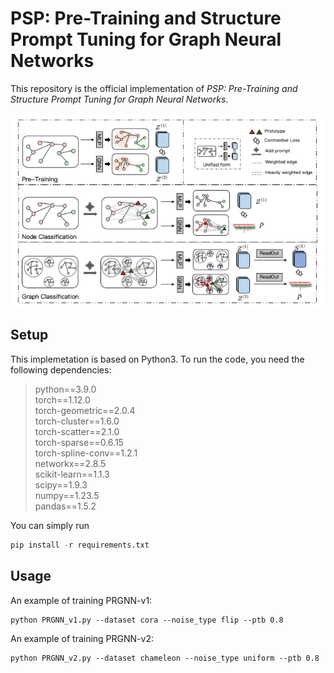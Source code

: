# PSP: Pre-Training and Structure Prompt Tuning for Graph Neural Networks

This repository is the official implementation of *PSP: Pre-Training and Structure Prompt Tuning for Graph Neural Networks*.

![The proposed framework](./model.png)

## Setup

This implemetation is based on Python3. To run the code, you need the following dependencies:

> python==3.9.0 \
> torch==1.12.0 \
> torch-geometric==2.0.4 \
> torch-cluster==1.6.0 \
> torch-scatter==2.1.0 \
> torch-sparse==0.6.15 \
> torch-spline-conv==1.2.1 \
> networkx==2.8.5 \
> scikit-learn==1.1.3 \
> scipy==1.9.3 \
> numpy==1.23.5 \
> pandas==1.5.2

You can simply run 

```python
pip install -r requirements.txt
```
## Usage

An example of training PRGNN-v1:
```
python PRGNN_v1.py --dataset cora --noise_type flip --ptb 0.8
```
An example of training PRGNN-v2:
```
python PRGNN_v2.py --dataset chameleon --noise_type uniform --ptb 0.8
```
